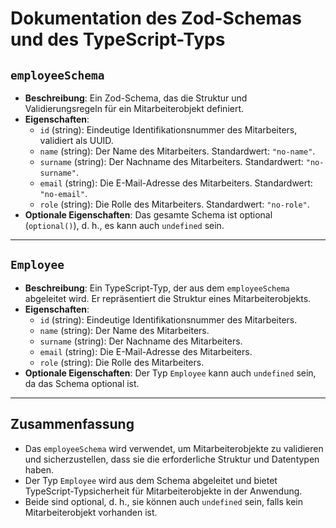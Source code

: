 # Dokumentation des Zod-Schemas und des TypeScript-Typs

## `employeeSchema`
- **Beschreibung**: Ein Zod-Schema, das die Struktur und Validierungsregeln für ein Mitarbeiterobjekt definiert.
- **Eigenschaften**:
  - `id` (string): Eindeutige Identifikationsnummer des Mitarbeiters, validiert als UUID.
  - `name` (string): Der Name des Mitarbeiters. Standardwert: `"no-name"`.
  - `surname` (string): Der Nachname des Mitarbeiters. Standardwert: `"no-surname"`.
  - `email` (string): Die E-Mail-Adresse des Mitarbeiters. Standardwert: `"no-email"`.
  - `role` (string): Die Rolle des Mitarbeiters. Standardwert: `"no-role"`.
- **Optionale Eigenschaften**: Das gesamte Schema ist optional (`optional()`), d. h., es kann auch `undefined` sein.

---

## `Employee`
- **Beschreibung**: Ein TypeScript-Typ, der aus dem `employeeSchema` abgeleitet wird. Er repräsentiert die Struktur eines Mitarbeiterobjekts.
- **Eigenschaften**:
  - `id` (string): Eindeutige Identifikationsnummer des Mitarbeiters.
  - `name` (string): Der Name des Mitarbeiters.
  - `surname` (string): Der Nachname des Mitarbeiters.
  - `email` (string): Die E-Mail-Adresse des Mitarbeiters.
  - `role` (string): Die Rolle des Mitarbeiters.
- **Optionale Eigenschaften**: Der Typ `Employee` kann auch `undefined` sein, da das Schema optional ist.

---

## Zusammenfassung
- Das `employeeSchema` wird verwendet, um Mitarbeiterobjekte zu validieren und sicherzustellen, dass sie die erforderliche Struktur und Datentypen haben.
- Der Typ `Employee` wird aus dem Schema abgeleitet und bietet TypeScript-Typsicherheit für Mitarbeiterobjekte in der Anwendung.
- Beide sind optional, d. h., sie können auch `undefined` sein, falls kein Mitarbeiterobjekt vorhanden ist.